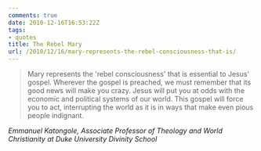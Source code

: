 ```yaml
---
comments: true
date: 2010-12-16T16:53:22Z
tags:
- quotes
title: The Rebel Mary
url: /2010/12/16/mary-represents-the-rebel-consciousness-that-is/
---
```


<blockquote class="big">Mary represents the 'rebel consciousness' that is essential to Jesus' gospel. Wherever the gospel is preached, we must remember that its good news will make you crazy. Jesus will put you at odds with the economic and political systems of our world. This gospel will force you to act, interrupting the world as it is in ways that make even pious people indignant.</blockquote>

<cite class="big">Emmanuel Katongole, Associate Professor of Theology and World Christianity at Duke University Divinity School</cite>





